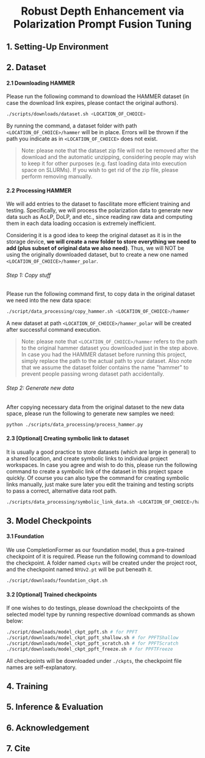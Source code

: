 <p align="center">

  <h1 align="center">Robust Depth Enhancement via Polarization Prompt Fusion Tuning</h1>
  <!-- <p align="center">
    <a href="https://youmi-zym.github.io"><strong>Youmin Zhang</strong></a>
    ·
    <a href="https://scholar.google.com.hk/citations?hl=zh-CN&user=jPvOqgYAAAAJ"><strong>Xianda Guo</strong></a>
    ·
    <a href="https://mattpoggi.github.io/"><strong>Matteo Poggi</strong></a>
    <br>
    <a href="http://www.zhengzhu.net/"><strong>Zheng Zhu</strong></a>
    ·
    <a href=""><strong>Guan Huang</strong></a>
    ·
    <a href="http://vision.deis.unibo.it/~smatt/Site/Home.html"><strong>Stefano Mattoccia</strong></a>
  </p>
  <h3 align="center"><a href="https://openaccess.thecvf.com/content/CVPR2023/papers/Zhang_CompletionFormer_Depth_Completion_With_Convolutions_and_Vision_Transformers_CVPR_2023_paper.pdf">Paper</a> | <a href="https://www.youtube.com/watch?v=SLKAwrY2qjg&t=111s">Video</a> | <a href="https://youmi-zym.github.io/projects/CompletionFormer">Project Page</a></h3>
  <div align="center"></div>-->
</p> 
<!-- <p align="center">
  <a href="https://youmi-zym.github.io/projects/CompletionFormer">
    <img src="./media/architecture.png" alt="Logo" width="98%">
  </a>
</p>
<p align="center">
<strong>CompletionFormer</strong>, enabling both local and global propagation for depth completion.
</p> -->

## 1. Setting-Up Environment

## 2. Dataset
#### 2.1 Downloading HAMMER
Please run the following command to download the HAMMER dataset (in case the download link expires, please contact the original authors).   
```bash
./scripts/downloads/dataset.sh <LOCATION_OF_CHOICE>
```
By running the command, a dataset folder with path `<LOCATION_OF_CHOICE>/hammer` will be in place. Errors will be thrown if the path you indicate as in `<LOCATION_OF_CHOICE>` does not exist.

> Note: please note that the dataset zip file will not be removed after the download and the automatic unzipping, considering people may wish to keep it for other purposes (e.g. fast loading data into execution space on SLURMs). If you wish to get rid of the zip file, please perform removing manually.

#### 2.2 Processing HAMMER
We will add entries to the dataset to fascilitate more efficient training and testing. Specifically, we will process the polarization data to generate new data such as AoLP, DoLP, and etc., since reading raw data and computing them in each data loading occasion is extremely inefficient.   

Considering it is a good idea to keep the original dataset as it is in the storage device, __we will create a new folder to store everything we need to add (plus subset of original data we also need)__. Thus, we will NOT be using the originally downloaded dataset, but to create a new one named `<LOCATION_OF_CHOICE>/hammer_polar`.  

###### Step 1: Copy stuff
Please run the following command first, to copy data in the original dataset we need into the new data space:   

```bash
./script/data_processing/copy_hammer.sh <LOCATION_OF_CHOICE>/hammer
```

A new dataset at path `<LOCATION_OF_CHOICE>/hammer_polar` will be created after successful command execution.

> Note: please note that `<LOCATION_OF_CHOICE>/hammer` refers to the path to the original hammer dataset you downloaded just in the step above. In case you had the HAMMER dataset before running this project, simply replace the path to the actual path to your dataset. Also note that we assume the dataset folder contains the name "hammer" to prevent people passing wrong dataset path accidentally.

###### Step 2: Generate new data
After copying necessary data from the original dataset to the new data space, please run the following to generate new samples we need:  

```bash
python ./scripts/data_processing/process_hammer.py
```

#### 2.3 \[Optional\] Creating symbolic link to dataset
It is usually a good practice to store datasets (which are large in general) to a shared location, and create symbolic links to individual project workspaces. In case you agree and wish to do this, please run the following command to create a symbolic link of the dataset in this project space quickly. Of course you can also type the command for creating symbolic links manually, just make sure later you edit the training and testing scripts to pass a correct, alternative data root path.

```bash
./scripts/data_processing/symbolic_link_data.sh <LOCATION_OF_CHOICE>/hammer_polar
```
## 3. Model Checkpoints

#### 3.1 Foundation
We use CompletionFormer as our foundation model, thus a pre-trained checkpoint of it is required. Please run the following command to download the checkpoint. A folder named `ckpts` will be created under the project root, and the checkpoint named `NYUv2.pt` will be put beneath it.   

```bash
./script/downloads/foundation_ckpt.sh
```

#### 3.2 \[Optional\] Trained checkpoints
If one wishes to do testings, please download the checkpoints of the selected model type by running respective download commands as shown below:  

```bash
./script/downloads/model_ckpt_ppft.sh # for PPFT
./script/downloads/model_ckpt_ppft_shallow.sh # for PPFTShallow
./script/downloads/model_ckpt_ppft_scratch.sh # for PPFTScratch
./script/downloads/model_ckpt_ppft_freeze.sh # for PPFTFreeze
```

All checkpoints will be downloaded under `./ckpts`, the checkpoint file names are self-explanatory.   

## 4. Training
## 5. Inference & Evaluation
## 6. Acknowledgement
## 7. Cite